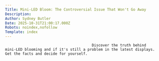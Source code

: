 ```yaml
---
Title: Mini-LED Bloom: The Controversial Issue That Won't Go Away
Description: 
Author: Sydney Butler
Date: 2025-10-31T21:00:17.000Z
Robots: noindex,nofollow
Template: index
---
```


                                            Discover the truth behind mini-LED blooming and if it's still a problem in the latest displays. Get the facts and decide for yourself.
                                        